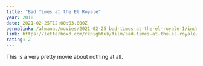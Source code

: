 ```yaml
---
title: "Bad Times at the El Royale"
year: 2018
date: 2021-02-25T12:00:03.000Z
permalink: /almanac/movies/2021-02-25-bad-times-at-the-el-royale-1/index.html
link: https://letterboxd.com/rknightuk/film/bad-times-at-the-el-royale/
rating: 2
---
```


This is a very pretty movie about nothing at all.